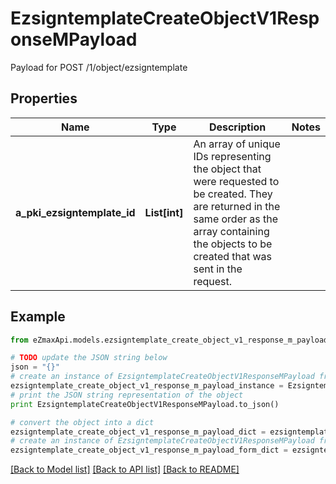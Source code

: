 # EzsigntemplateCreateObjectV1ResponseMPayload

Payload for POST /1/object/ezsigntemplate

## Properties
Name | Type | Description | Notes
------------ | ------------- | ------------- | -------------
**a_pki_ezsigntemplate_id** | **List[int]** | An array of unique IDs representing the object that were requested to be created.  They are returned in the same order as the array containing the objects to be created that was sent in the request. | 

## Example

```python
from eZmaxApi.models.ezsigntemplate_create_object_v1_response_m_payload import EzsigntemplateCreateObjectV1ResponseMPayload

# TODO update the JSON string below
json = "{}"
# create an instance of EzsigntemplateCreateObjectV1ResponseMPayload from a JSON string
ezsigntemplate_create_object_v1_response_m_payload_instance = EzsigntemplateCreateObjectV1ResponseMPayload.from_json(json)
# print the JSON string representation of the object
print EzsigntemplateCreateObjectV1ResponseMPayload.to_json()

# convert the object into a dict
ezsigntemplate_create_object_v1_response_m_payload_dict = ezsigntemplate_create_object_v1_response_m_payload_instance.to_dict()
# create an instance of EzsigntemplateCreateObjectV1ResponseMPayload from a dict
ezsigntemplate_create_object_v1_response_m_payload_form_dict = ezsigntemplate_create_object_v1_response_m_payload.from_dict(ezsigntemplate_create_object_v1_response_m_payload_dict)
```
[[Back to Model list]](../README.md#documentation-for-models) [[Back to API list]](../README.md#documentation-for-api-endpoints) [[Back to README]](../README.md)


